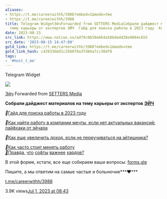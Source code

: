 ```yaml
---
aliases:
- https://t.me/careerwithh/3988?embed=1&mode=tme
- https://t.me/careerwithh/3988
title: Telegram WidgetЭйчForwarded from SETTERS MediaСобрали дайджест материалов на
  тему карьеры от экспертов ЭЙЧ  Гайд для поиска работы в 2023 году  Как на
date: 2023-08-15
src_link: https://www.notion.so/ad79c0b59e664a50bdedd28e9004c655
src_date: '2023-08-15 14:47:00'
gold_link: https://t.me/careerwithh/3988?embed=1&mode=tme
gold_link_hash: c4293366d1c3560f8a3fd84a7cc30df8
tags:
- '#host_t_me'
---
```






Telegram Widget




















[*![](https://cdn4.cdn-telegram.org/file/tfG78y3yWWKQ25mbtCRfO07w0ogRMHe-gA-gqQSuyp5CDW5bD3LvylDSfzHk6c6qZyPBL5e8wCcw_tt9hdrISHaON1IkCH-CRmLwW1l0a4w530QspbsD1YnjJe9oxnE2l03T8nnyVJmd8yU60CbXl41JALroTl6A2-ha_aTT8t6ME3VU0oO7ozR_gNrjd-23k9vMaXpj_NSqIRM3q279ZgL4y3wR9olYlXHve_Oh5_r3ijYtjVUPgGjmL59EJTHVdQNJKourkBOHc0PRFSlo8PeBawZ7WKFJjUfRwqcaFsNMjkTBkzetrR-ec-bqpeVeY4_1OTENVNVxZOFY8g7i-Q.jpg)*](https://t.me/careerwithh)



[Эйч](https://t.me/careerwithh)
Forwarded from [SETTERS Media](https://t.me/setters/3990)

**Собрали дайджест материалов на тему карьеры от экспертов** [**ЭЙЧ**](https://t.me/careerwithh)  
  
***🔗***[Гайд для поиска работы в 2023 году](https://www.setters.media/post/chek-list-s-chego-nachat-poisk-raboty-esli-vy-reshili-smenit-ee-v-2023-godu)  
  
***🔗***[Как найти работу в компании мечты, если нет актуальных вакансий: лайфхаки от эйчара](https://www.setters.media/post/kak-ustroitsya-v-kompaniyu-gde-net-vakansiy)  
  
***🔗***[Как еще увеличить доход, если не переучиваться на айтишника?](https://www.setters.media/post/kak-eshche-uvelichit-dohod-esli-ne-pereuchivatsya-na-aytishnika)  
  
***🔗***[Как часто стоит менять работу](https://www.setters.media/post/chastaya-smena-raboty-eto-skolko)  
 [**‍**](https://t.me/setters/3989)[***🔗***](https://t.me/setters/3989)[Правда,](https://t.me/setters/3989) [что](https://t.me/setters/3989) [софты](https://t.me/setters/3989) [важнее](https://t.me/setters/3989) [хардов?](https://t.me/setters/3989)  
  
В этой форме, кстати, все еще собираем ваши вопросы: [forms.gle](https://forms.gle/Swi9AWz5KoPjUN7i9)  
  
Пишите, а мы ответим на самые частые и больнючие***❤️***

[t.me/careerwithh/3988](https://t.me/careerwithh/3988)

3.9K views[Jul 1, 2023 at 08:43](https://t.me/careerwithh/3988)
